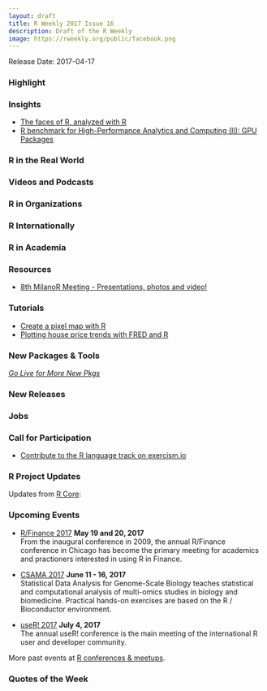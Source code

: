 ```yaml
---
layout: draft
title: R Weekly 2017 Issue 16
description: Draft of the R Weekly
image: https://rweekly.org/public/facebook.png
---
```


Release Date: 2017-04-17

### Highlight



### Insights

+ [The faces of R, analyzed with R](http://blog.revolutionanalytics.com/2017/04/the-faces-of-r-analyzed-with-r.html)
+ [R benchmark for High-Performance Analytics and Computing (II): GPU Packages](http://www.parallelr.com/r-hpac-benchmark-analysis-gpu/)


### R in the Real World




### Videos and Podcasts




### R in Organizations




### R Internationally




### R in Academia



### Resources

+ [8th MilanoR Meeting - Presentations, photos and video!](http://www.milanor.net/blog/8th-milanor-meeting-presentations-photos/)

### Tutorials

+ [Create a pixel map with R](http://colinfay.me/rstats-create-a-pixel-map-with-r/)
+ [Plotting house price trends with FRED and R](http://lenkiefer.com/2017/04/11/Fred-plot)

### New Packages & Tools 

<p class="added-hostname"><a href="https://rweekly.org/live" target="_blank" class="externalLink"><i>Go Live for More New Pkgs</i></a></p>

### New Releases



### Jobs




### Call for Participation

+ [Contribute to the R language track on exercism.io](https://jonmcalder.github.io/2017-04-05-r-track-on-exercism/)

### R Project Updates

Updates from [R Core](http://developer.r-project.org/blosxom.cgi/R-devel/NEWS):




### Upcoming Events

+ [R/Finance 2017](http://www.rinfinance.com/) **May 19 and 20, 2017**  <br />
From the inaugural conference in 2009, the annual R/Finance conference in Chicago has become the primary meeting for academics and practioners interested in using R in Finance. 

+ [CSAMA 2017](http://www.huber.embl.de/csama2017/) **June 11 - 16, 2017** <br />
Statistical Data Analysis for Genome-Scale Biology teaches statistical and computational analysis of multi-omics studies in biology and biomedicine. Practical hands-on exercises are based on the R / Bioconductor environment.

+ [useR! 2017](http://user2017.brussels/) **July 4, 2017** <br />
The annual useR! conference is the main meeting of the international R user and developer community.

More past events at [R conferences & meetups](https://conf.rweekly.org).

### Quotes of the Week


